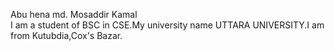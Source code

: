 <img align="center" src="sdddddd.gif" alt="">


Abu hena md. Mosaddir Kamal
<br>
I am a student of BSC in CSE.My university name UTTARA UNIVERSITY.I am from Kutubdia,Cox's Bazar.
<br>




